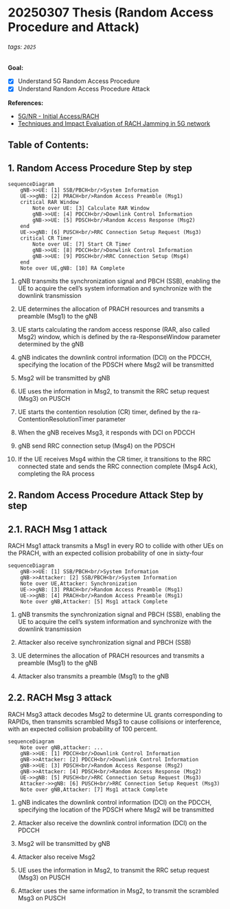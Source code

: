 # 20250307 Thesis (Random Access Procedure and Attack)

###### tags: `2025`

**Goal:**
- [x] Understand 5G Random Access Procedure
- [x] Understand Random Access Procedure Attack

**References:**
- [5G/NR - Initial Access/RACH](https://www.sharetechnote.com/html/5G/5G_RACH.html)
- [Techniques and Impact Evaluation of RACH Jamming in 5G network](https://etheses.lib.ntust.edu.tw/thesis/detail/64057b454c8e6e7e11cfd2812c8fecf7/)

**Table of Contents:**
- 

## 1. Random Access Procedure Step by step

```mermaid
sequenceDiagram
    gNB->>UE: [1] SSB/PBCH<br/>System Information
    UE->>gNB: [2] PRACH<br/>Random Access Preamble (Msg1)
    critical RAR Window
        Note over UE: [3] Calculate RAR Window
        gNB->>UE: [4] PDCCH<br/>Downlink Control Information
        gNB->>UE: [5] PDSCH<br/>Random Access Response (Msg2)
    end
    UE->>gNB: [6] PUSCH<br/>RRC Connection Setup Request (Msg3)
    critical CR Timer
        Note over UE: [7] Start CR Timer
        gNB->>UE: [8] PDCCH<br/>Donwlink Control Information
        gNB->>UE: [9] PDSCH<br/>RRC Connection Setup (Msg4)
    end
    Note over UE,gNB: [10] RA Complete
```

1.  gNB transmits the synchronization signal and PBCH (SSB), enabling the UE to acquire the cell’s system information and synchronize with the downlink
transmission

2. UE determines the allocation of PRACH resources and transmits a preamble (Msg1) to the gNB

3. UE starts calculating the random access response (RAR, also called Msg2) window, which is defined by the ra-ResponseWindow parameter determined by the gNB

4. gNB indicates the downlink control information (DCI) on the PDCCH, specifying the location of the PDSCH where Msg2 will be transmitted

5. Msg2 will be transmitted by gNB

6. UE uses the information in Msg2, to transmit the RRC setup request (Msg3) on PUSCH

7. UE starts the contention resolution (CR) timer, defined by the ra-ContentionResolutionTimer parameter

8. When the gNB receives Msg3, it responds with DCI on PDCCH

9. gNB send RRC connection setup (Msg4) on the PDSCH

10.  If the UE receives Msg4 within the CR timer, it transitions to the RRC connected state and sends the RRC connection complete (Msg4 Ack), completing the RA process

## 2. Random Access Procedure Attack Step by step

## 2.1. RACH Msg 1 attack

RACH Msg1 attack transmits a Msg1 in every RO to collide with other UEs on the PRACH, with an expected collision probability of one in sixty-four

```mermaid
sequenceDiagram
    gNB->>UE: [1] SSB/PBCH<br/>System Information
    gNB->>Attacker: [2] SSB/PBCH<br/>System Information
    Note over UE,Attacker: Synchronization
    UE->>gNB: [3] PRACH<br/>Random Access Preamble (Msg1)
    UE->>gNB: [4] PRACH<br/>Random Access Preamble (Msg1)
    Note over gNB,Attacker: [5] Msg1 attack Complete
```

1.  gNB transmits the synchronization signal and PBCH (SSB), enabling the UE to acquire the cell’s system information and synchronize with the downlink
transmission

2. Attacker also receive synchronization signal and PBCH (SSB)

3. UE determines the allocation of PRACH resources and transmits a preamble (Msg1) to the gNB

4. Attacker also transmits a preamble (Msg1) to the gNB

## 2.2. RACH Msg 3 attack

RACH Msg3 attack decodes Msg2 to determine UL grants corresponding to RAPIDs, then transmits scrambled Msg3 to cause collisions or interference, with an expected collision probability of 100 percent.

```mermaid
sequenceDiagram
    Note over gNB,attacker: ...
    gNB->>UE: [1] PDCCH<br/>Downlink Control Information
    gNB->>Attacker: [2] PDCCH<br/>Downlink Control Information
    gNB->>UE: [3] PDSCH<br/>Random Access Response (Msg2)
    gNB->>Attacker: [4] PDSCH<br/>Random Access Response (Msg2)
    UE->>gNB: [5] PUSCH<br/>RRC Connection Setup Request (Msg3)
    Attacker->>gNB: [6] PUSCH<br/>RRC Connection Setup Request (Msg3)
    Note over gNB,Attacker: [7] Msg1 attack Complete
```

1. gNB indicates the downlink control information (DCI) on the PDCCH, specifying the location of the PDSCH where Msg2 will be transmitted

2. Attacker also receive the downlink control information (DCI) on the PDCCH

3. Msg2 will be transmitted by gNB

4. Attacker also receive Msg2

5. UE uses the information in Msg2, to transmit the RRC setup request (Msg3) on PUSCH

6. Attacker uses the same information in Msg2, to transmit the scrambled Msg3 on PUSCH
